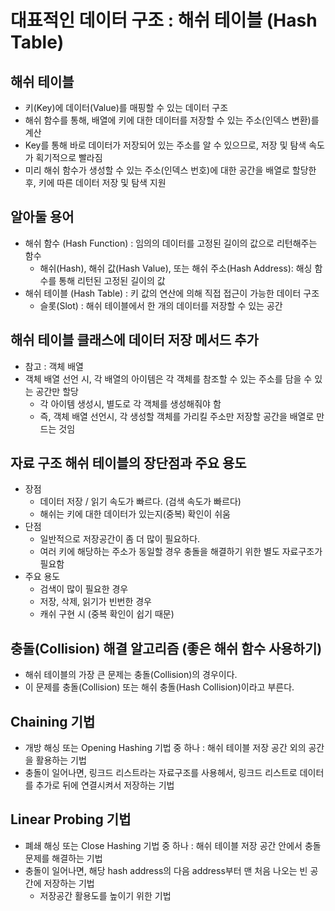 # 대표적인 데이터 구조 : 해쉬 테이블 (Hash Table)
## 해쉬 테이블
- 키(Key)에 데이터(Value)를 매핑할 수 있는 데이터 구조
- 해쉬 함수를 통해, 배열에 키에 대한 데이터를 저장할 수 있는 주소(인덱스 변환)를 계산
- Key를 통해 바로 데이터가 저장되어 있는 주소를 알 수 있으므로, 저장 및 탐색 속도가 획기적으로 빨라짐
- 미리 해쉬 함수가 생성할 수 있는 주소(인덱스 번호)에 대한 공간을 배열로 할당한 후,
키에 따른 데이터 저장 및 탐색 지원

## 알아둘 용어
- 해쉬 함수 (Hash Function) : 임의의 데이터를 고정된 길이의 값으로 리턴해주는 함수
    - 해쉬(Hash), 해쉬 값(Hash Value), 또는 해쉬 주소(Hash Address): 해싱 함수를 통해 리턴된 고정된 길이의 값
- 해쉬 테이블 (Hash Table) : 키 값의 연산에 의해 직접 접근이 가능한 데이터 구조
    - 슬롯(Slot) : 해쉬 테이블에서 한 개의 데이터를 저장할 수 있는 공간
    
## 해쉬 테이블 클래스에 데이터 저장 메서드 추가
- 참고 : 객체 배열
- 객체 배열 선언 시, 각 배열의 아이템은 각 객체를 참조할 수 있는 주소를 담을 수 있는 공간만 할당
  - 각 아이템 생성시, 별도로 각 객체를 생성해줘야 함
  - 즉, 객체 배열 선언시, 각 생성할 객체를 가리킬 주소만 저장할 공간을 배열로 만드는 것임

## 자료 구조 해쉬 테이블의 장단점과 주요 용도
- 장점
  - 데이터 저장 / 읽기 속도가 빠르다. (검색 속도가 빠르다)
  - 해쉬는 키에 대한 데이터가 있는지(중복) 확인이 쉬움
- 단점
  - 일반적으로 저장공간이 좀 더 많이 필요하다.
  - 여러 키에 해당하는 주소가 동일할 경우 충돌을 해결하기 위한 별도 자료구조가 필요함
- 주요 용도
  - 검색이 많이 필요한 경우
  - 저장, 삭제, 읽기가 빈번한 경우
  - 캐쉬 구현 시 (중복 확인이 쉽기 때문)

## 충돌(Collision) 해결 알고리즘 (좋은 해쉬 함수 사용하기)
- 해쉬 테이블의 가장 큰 문제는 충돌(Collision)의 경우이다.
- 이 문제를 충돌(Collision) 또는 해쉬 충돌(Hash Collision)이라고 부른다.

## Chaining 기법
- 개방 해싱 또는 Opening Hashing 기법 중 하나 : 해쉬 테이블 저장 공간 외의 공간을 활용하는 기법
- 충돌이 일어나면, 링크드 리스트라는 자료구조를 사용헤서, 링크드 리스트로 데이터를 추가로 뒤에 연결시켜서 저장하는 기법

## Linear Probing 기법
- 폐쇄 해싱 또는 Close Hashing 기법 중 하나 : 해쉬 테이블 저장 공간 안에서 충돌 문제를 해결하는 기법
- 충돌이 일어나면, 해당 hash address의 다음 address부터 맨 처음 나오는 빈 공간에 저장하는 기법
  - 저장공간 활용도를 높이기 위한 기법
  
